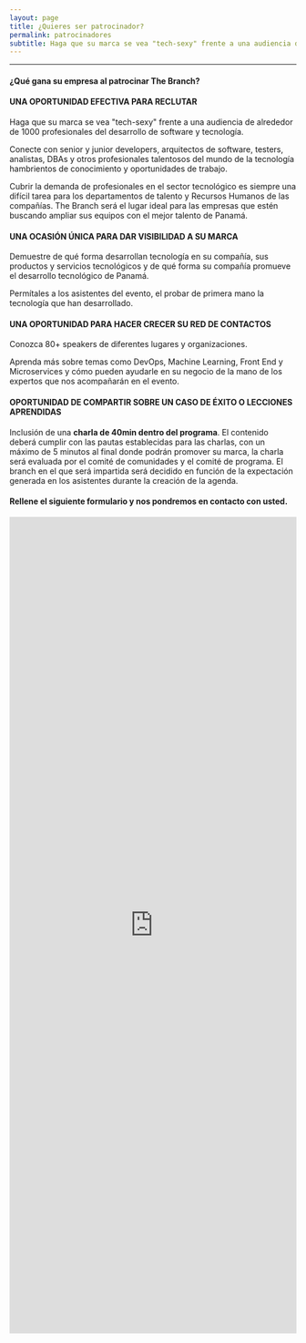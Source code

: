```yaml
---
layout: page
title: ¿Quieres ser patrocinador?
permalink: patrocinadores
subtitle: Haga que su marca se vea "tech-sexy" frente a una audiencia de alrededor de 1000 profesionales del desarrollo de software y tecnología.
---
```


***

#### ¿Qué gana su empresa al patrocinar The Branch?

#### UNA OPORTUNIDAD EFECTIVA PARA RECLUTAR

Haga que su marca se vea "tech-sexy" frente a una audiencia de alrededor de 1000 profesionales del desarrollo de software y tecnología.

Conecte con senior y junior developers, arquitectos de software, testers, analistas, DBAs y otros profesionales talentosos del mundo de la tecnología hambrientos de conocimiento y oportunidades de trabajo.

Cubrir la demanda de profesionales en el sector tecnológico es siempre una difícil tarea para los departamentos de talento y Recursos Humanos de las compañías. The Branch será el lugar ideal para las empresas que estén buscando ampliar sus equipos con el mejor talento de Panamá.

#### UNA OCASIÓN ÚNICA PARA DAR VISIBILIDAD A SU MARCA

Demuestre de qué forma desarrollan tecnología en su compañía, sus productos y servicios tecnológicos y de qué forma su compañía promueve el desarrollo tecnológico de Panamá.

Permítales a los asistentes del evento, el probar de primera mano la tecnología que han desarrollado.

#### UNA OPORTUNIDAD PARA HACER CRECER SU RED DE CONTACTOS

Conozca 80+ speakers de diferentes lugares y organizaciones.

Aprenda más sobre temas como DevOps, Machine Learning, Front End y Microservices y cómo pueden ayudarle en su negocio de la mano de los expertos que nos acompañarán en el evento.

#### OPORTUNIDAD DE COMPARTIR SOBRE UN CASO DE ÉXITO O LECCIONES APRENDIDAS

Inclusión de una **charla de 40min dentro del programa**. El contenido deberá cumplir con las pautas establecidas para las charlas, con un máximo de 5 minutos al final donde podrán promover su marca, la charla será evaluada por el comité de comunidades y el comité de programa. El branch en el que será impartida será decidido en función de la expectación generada en los asistentes durante la creación de la agenda.

#### Rellene el siguiente formulario y nos pondremos en contacto con usted.

<iframe src="https://docs.google.com/forms/d/e/1FAIpQLSdKfPxBc6ATFfRVZApgTURbolxpmuzmYIRqheRsGq4U61_nFQ/viewform?embedded=true" width="100%" height="1434" frameborder="0" marginheight="0" marginwidth="0">Cargando…</iframe>